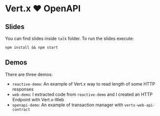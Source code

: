 # Vert.x :heart: OpenAPI

## Slides

You can find slides inside `talk` folder. To run the slides execute:

```
npm install && npm start
```

## Demos

There are three demos:

* `reactive-demo`: An example of Vert.x way to read length of some HTTP responses
* `web-demo`: I extracted code from `reactive-demo` and I created an HTTP Endpoint with Vert.x-Web
* `openapi-demo`: An example of transaction manager with `vertx-web-api-contract`
